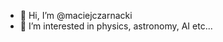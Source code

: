 - 👋 Hi, I’m @maciejczarnacki
- 👀 I’m interested in physics, astronomy, AI etc...

<!---
maciejczarnacki/maciejczarnacki is a ✨ special ✨ repository because its `README.md` (this file) appears on your GitHub profile.
You can click the Preview link to take a look at your changes.
--->
